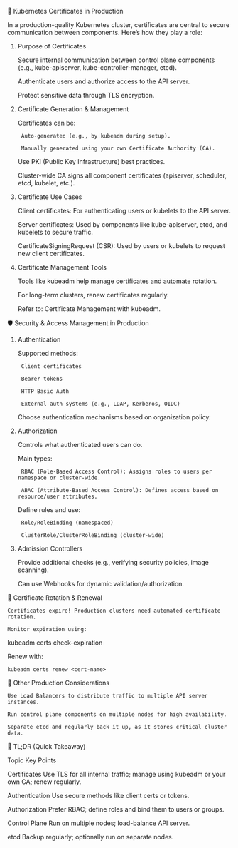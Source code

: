 
🔐 Kubernetes Certificates in Production

In a production-quality Kubernetes cluster, certificates are central to secure communication between components. Here’s how they play a role:
1. Purpose of Certificates

    Secure internal communication between control plane components (e.g., kube-apiserver, kube-controller-manager, etcd).

    Authenticate users and authorize access to the API server.

    Protect sensitive data through TLS encryption.

2. Certificate Generation & Management

    Certificates can be:

        Auto-generated (e.g., by kubeadm during setup).

        Manually generated using your own Certificate Authority (CA).

    Use PKI (Public Key Infrastructure) best practices.

    Cluster-wide CA signs all component certificates (apiserver, scheduler, etcd, kubelet, etc.).

3. Certificate Use Cases

    Client certificates: For authenticating users or kubelets to the API server.

    Server certificates: Used by components like kube-apiserver, etcd, and kubelets to secure traffic.

    CertificateSigningRequest (CSR): Used by users or kubelets to request new client certificates.

4. Certificate Management Tools

    Tools like kubeadm help manage certificates and automate rotation.

    For long-term clusters, renew certificates regularly.

    Refer to: Certificate Management with kubeadm.

🛡️ Security & Access Management in Production
1. Authentication

    Supported methods:

        Client certificates

        Bearer tokens

        HTTP Basic Auth

        External auth systems (e.g., LDAP, Kerberos, OIDC)

    Choose authentication mechanisms based on organization policy.

2. Authorization

    Controls what authenticated users can do.

    Main types:

        RBAC (Role-Based Access Control): Assigns roles to users per namespace or cluster-wide.

        ABAC (Attribute-Based Access Control): Defines access based on resource/user attributes.

    Define rules and use:

        Role/RoleBinding (namespaced)

        ClusterRole/ClusterRoleBinding (cluster-wide)

3. Admission Controllers

    Provide additional checks (e.g., verifying security policies, image scanning).

    Can use Webhooks for dynamic validation/authorization.

🔄 Certificate Rotation & Renewal

    Certificates expire! Production clusters need automated certificate rotation.

    Monitor expiration using:

kubeadm certs check-expiration

Renew with:

    kubeadm certs renew <cert-name>

🔧 Other Production Considerations

    Use Load Balancers to distribute traffic to multiple API server instances.

    Run control plane components on multiple nodes for high availability.

    Separate etcd and regularly back it up, as it stores critical cluster data.

📌 TL;DR (Quick Takeaway)

Topic	Key Points

Certificates	Use TLS for all internal traffic; manage using kubeadm or your own CA; renew regularly.

Authentication	Use secure methods like client certs or tokens.

Authorization	Prefer RBAC; define roles and bind them to users or groups.

Control Plane	Run on multiple nodes; load-balance API server.

etcd	Backup regularly; optionally run on separate nodes.
